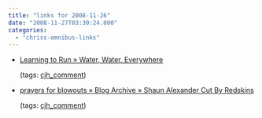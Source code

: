 ```yaml
---
title: "links for 2008-11-26"
date: "2008-11-27T03:30:24.000"
categories: 
  - "chriss-omnibus-links"
---
```


- [Learning to Run » Water, Water, Everywhere](http://joethorn.net/ltr/2008/11/25/water-water-everywhere/#comment-840)
    
    (tags: [cjh\_comment](http://delicious.com/hubbsc/cjh_comment))
    
- [prayers for blowouts » Blog Archive » Shaun Alexander Cut By Redskins](http://prayersforblowouts.com/2008/11/25/shaun-alexander-cut-by-redskins/#comment-2199)
    
    (tags: [cjh\_comment](http://delicious.com/hubbsc/cjh_comment))
